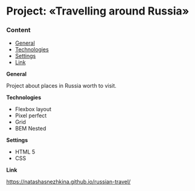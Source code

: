 # Project: «Travelling around Russia»

### Content
* [General](#General)
* [Technologies](#Technologies)
* [Settings](#Settings)
* [Link](#Link)

**General**

Project about places in Russia worth to visit.

**Technologies**
* Flexbox layout
* Pixel perfect
* Grid
* BEM Nested

**Settings**
* HTML 5
* CSS

**Link** 

https://natashasnezhkina.github.io/russian-travel/
